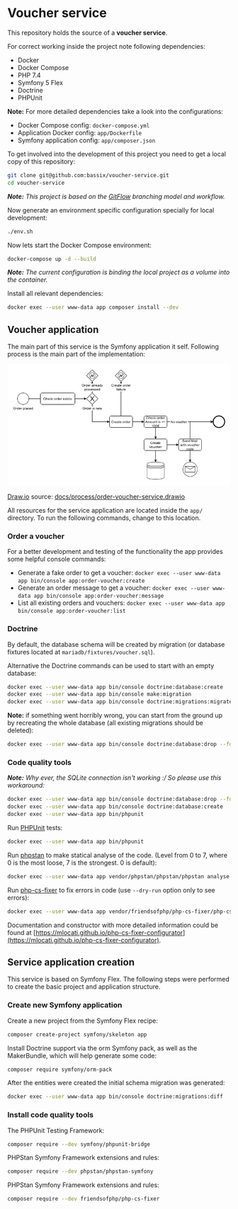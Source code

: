 # Voucher service

This repository holds the source of a **voucher service**.

For correct working inside the project note following dependencies:

- Docker
- Docker Compose
- PHP 7.4
- Symfony 5 Flex
- Doctrine
- PHPUnit

**Note:** For more detailed dependencies take a look into the configurations:

* Docker Compose config: `docker-compose.yml`
* Application Docker config: `app/Dockerfile`
* Symfony application config: `app/composer.json`

To get involved into the development of this project you need to get a local copy of this repository:

```bash
git clone git@github.com:bassix/voucher-service.git
cd voucher-service
```

_**Note:** This project is based on the [GitFlow](http://nvie.com/posts/a-successful-git-branching-model/) branching model and workflow._

Now generate an environment specific configuration specially for local development:

```bash
./env.sh
```

Now lets start the Docker Compose environment:

```bash
docker-compose up -d --build
```

_**Note:** The current configuration is binding the local project as a volume into the container._

Install all relevant dependencies:

```bash
docker exec --user www-data app composer install --dev
```

## Voucher application

The main part of this service is the Symfony application it self. Following process is the main part of the implementation:

![](docs/process/order-voucher-service.png)

[Draw.io](https://draw.io) source: [docs/process/order-voucher-service.drawio](docs/process/order-voucher-service.drawio)

All resources for the service application are located inside the `app/` directory. To run the following commands, change to this location.

### Order a voucher

For a better development and testing of the functionality the app provides some helpful console commands:

* Generate a fake order to get a voucher: `docker exec --user www-data app bin/console app:order-voucher:create`
* Generate an order message to get a voucher: `docker exec --user www-data app bin/console app:order-voucher:message`
* List all existing orders and vouchers: `docker exec --user www-data app bin/console app:order-voucher:list`

### Doctrine

By default, the database schema will be created by migration (or database fixtures located at `mariadb/fixtures/voucher.sql`).

Alternative the Doctrine commands can be used to start with an empty database:

```bash
docker exec --user www-data app bin/console doctrine:database:create
docker exec --user www-data app bin/console make:migration
docker exec --user www-data app bin/console doctrine:migrations:migrate
```

**Note:** if something went horribly wrong, you can start from the ground up by recreating the whole database (all existing migrations should be deleted):

```bash
docker exec --user www-data app bin/console doctrine:database:drop --force
```

### Code quality tools

_**Note:** Why ever, the SQLite connection isn't working :/ So please use this workaround:_

```bash
docker exec --user www-data app bin/console doctrine:database:drop --force
docker exec --user www-data app bin/console doctrine:database:create
docker exec --user www-data app bin/phpunit
```

Run [PHPUnit](https://phpunit.de/) tests:

```bash
docker exec --user www-data app bin/phpunit
```

Run [phpstan](https://github.com/phpstan/phpstan) to make statical analyse of the code. (Level from 0 to 7, where 0 is the most loose, 7 is the strongest. 0 is default):

```bash
docker exec --user www-data app vendor/phpstan/phpstan/phpstan analyse --level 7
```

Run [php-cs-fixer](https://github.com/FriendsOfPHP/PHP-CS-Fixer) to fix errors in code (use `--dry-run` option only to see errors):

```bash
docker exec --user www-data app vendor/friendsofphp/php-cs-fixer/php-cs-fixer fix
```

Documentation and constructor with more detailed information could be found at [https://mlocati.github.io/php-cs-fixer-configurator](https://mlocati.github.io/php-cs-fixer-configurator).

## Service application creation

This service is based on Symfony Flex. The following steps were performed to create the basic project and application structure.

### Create new Symfony application

Create a new project from the Symfony Flex recipe:

```bash
composer create-project symfony/skeleton app
```

Install Doctrine support via the orm Symfony pack, as well as the MakerBundle, which will help generate some code:

```bash
composer require symfony/orm-pack
```

After the entities were created the initial schema migration was generated:

```bash
docker exec --user www-data app bin/console doctrine:migrations:diff
```

### Install code quality tools

The PHPUnit Testing Framework:

```bash
composer require --dev symfony/phpunit-bridge
```

PHPStan Symfony Framework extensions and rules:

```bash
composer require --dev phpstan/phpstan-symfony
```

PHPStan Symfony Framework extensions and rules:

```bash
composer require --dev friendsofphp/php-cs-fixer
```
